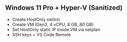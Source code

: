 ## Windows 11 Pro + Hyper-V (Sanitized)
- Create HostOnly switch
- Create VM (Gen2, 4 vCPU, 8 GB, 80 GB)
- Set HostOnly static IP inside VM via netplan
- SSH keys + VS Code Remote
